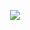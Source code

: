 <p align="center">
<img src=https://github.com/drshahizan/learn-github/blob/main/exercise/Lizawati/images/Gambar%20Liza.jpg "height="20"/> </p>
